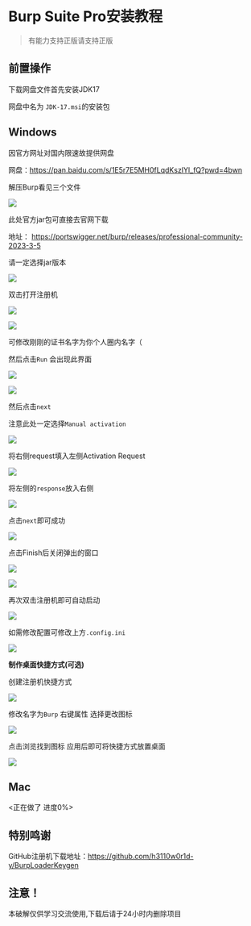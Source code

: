 # Burp Suite Pro安装教程

> 有能力支持正版请支持正版

## 前置操作

下载网盘文件首先安装JDK17

网盘中名为 `JDK-17.msi`的安装包

## Windows

因官方网址对国内限速故提供网盘

网盘：https://pan.baidu.com/s/1E5r7E5MH0fLqdKszIYl_fQ?pwd=4bwn

解压Burp看见三个文件

![](https://nssctf.oss-cn-chengdu.aliyuncs.com/img/xmj/image-20230508201133588.png)

此处官方jar包可直接去官网下载

地址： https://portswigger.net/burp/releases/professional-community-2023-3-5

请一定选择jar版本

![](https://nssctf.oss-cn-chengdu.aliyuncs.com/img/xmj/image-20230508201456353.png)

双击打开注册机

![](https://nssctf.oss-cn-chengdu.aliyuncs.com/img/xmj/image-20230508202222837.png)

![](https://nssctf.oss-cn-chengdu.aliyuncs.com/img/xmj/image-20230508202659697.png)

可修改刚刚的证书名字为你个人圈内名字（

然后点击`Run` 会出现此界面

![](https://nssctf.oss-cn-chengdu.aliyuncs.com/img/xmj/image-20230508202842867.png)

![](https://nssctf.oss-cn-chengdu.aliyuncs.com/img/xmj/image-20230508202928054.png)

然后点击`next`

注意此处一定选择`Manual activation`

![](https://nssctf.oss-cn-chengdu.aliyuncs.com/img/xmj/image-20230508203019880.png)

将右侧request填入左侧Activation Request

![](https://nssctf.oss-cn-chengdu.aliyuncs.com/img/xmj/image-20230508203131575.png)

将左侧的`response`放入右侧

![](https://nssctf.oss-cn-chengdu.aliyuncs.com/img/xmj/image-20230508203254604.png)

点击`next`即可成功

![](https://nssctf.oss-cn-chengdu.aliyuncs.com/img/xmj/image-20230508203601755.png)

点击Finish后关闭弹出的窗口

![](https://nssctf.oss-cn-chengdu.aliyuncs.com/img/xmj/image-20230508203623986.png)

![](https://nssctf.oss-cn-chengdu.aliyuncs.com/img/xmj/image-20230508203700037.png)

再次双击注册机即可自动启动

![](https://nssctf.oss-cn-chengdu.aliyuncs.com/img/xmj/image-20230508203734021.png)

如需修改配置可修改上方`.config.ini`

![](https://nssctf.oss-cn-chengdu.aliyuncs.com/img/xmj/image-20230508203807838.png)

**制作桌面快捷方式(可选)**

创建注册机快捷方式

![](https://nssctf.oss-cn-chengdu.aliyuncs.com/img/xmj/image-20230508204001033.png)

修改名字为`Burp` 右键属性 选择更改图标

![](https://nssctf.oss-cn-chengdu.aliyuncs.com/img/xmj/image-20230508204032071.png)

点击浏览找到图标 应用后即可将快捷方式放置桌面

![](https://nssctf.oss-cn-chengdu.aliyuncs.com/img/xmj/image-20230508204115973.png)

## Mac

<正在做了 进度0%>

## 特别鸣谢

GitHub注册机下载地址：https://github.com/h3110w0r1d-y/BurpLoaderKeygen

## 注意！

本破解仅供学习交流使用,下载后请于24小时内删除项目